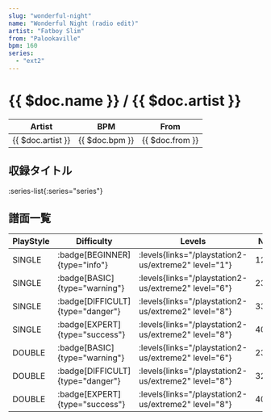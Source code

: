 ```yaml
---
slug: "wonderful-night"
name: "Wonderful Night (radio edit)"
artist: "Fatboy Slim"
from: "Palookaville"
bpm: 160
series:
  - "ext2"
---
```


# {{ $doc.name }} / {{ $doc.artist }}

|Artist|BPM|From|
|------|---|----|
|{{ $doc.artist }}|{{ $doc.bpm }}|{{ $doc.from }}|

## 収録タイトル

:series-list{:series="series"}

## 譜面一覧

|PlayStyle|Difficulty|Levels|Notes|Movie|
|---------|----------|------|-----|-----|
|SINGLE| :badge[BEGINNER]{type="info"}| :levels{links="/playstation2-us/extreme2" level="1"}|126/0||
|SINGLE| :badge[BASIC]{type="warning"}| :levels{links="/playstation2-us/extreme2" level="6"}|234/0||
|SINGLE| :badge[DIFFICULT]{type="danger"}| :levels{links="/playstation2-us/extreme2" level="8"}|331/0||
|SINGLE| :badge[EXPERT]{type="success"}| :levels{links="/playstation2-us/extreme2" level="8"}|402/1||
|DOUBLE| :badge[BASIC]{type="warning"}| :levels{links="/playstation2-us/extreme2" level="6"}|234/0||
|DOUBLE| :badge[DIFFICULT]{type="danger"}| :levels{links="/playstation2-us/extreme2" level="8"}|326/0||
|DOUBLE| :badge[EXPERT]{type="success"}| :levels{links="/playstation2-us/extreme2" level="8"}|400/10||
